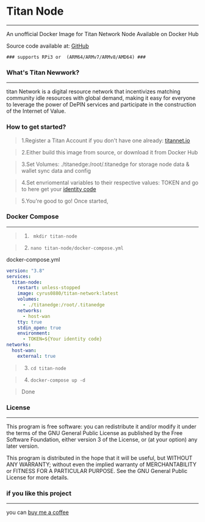 # Titan Node
---
An unofficial Docker Image for Titan Network Node Available on Docker Hub

Source code available at: [GitHub](https://github.com/cyrus0880/titan-node)

```
### supports RPi3 or  (ARM64/ARMv7/ARMv8/AMD64) ###
```

### What's Titan Newwork?
---
titan Network is a digital resource network that incentivizes matching community idle resources with global demand, making it easy for everyone to leverage the power of DePIN services and participate in the construction of the Internet of Value.

### How to get started?
> 1.Register a Titan Account if you don't have one already: [titannet.io](https://test1.titannet.io/intiveRegister?code=oObYFh)

> 2.Either build this image from source, or download it from Docker Hub

> 3.Set Volumes: ./titanedge:/root/.titanedge  for storage node data & wallet sync data and config

> 4.Set envriomental variables to their respective values: TOKEN and go to here get your [identity code](https://titannet.gitbook.io/titan-network-en/huygens-testnet/installation-and-earnings/bind-the-identity-code)

> 5.You're good to go! Once started,

### Docker Compose
---
> 1. ``` mkdir titan-node```

> 2.  ```nano titan-node/docker-compose.yml```
 
docker-compose.yml
```yaml
version: "3.8"
services:
  titan-node:
    restart: unless-stopped
    image: cyrus0880/titan-network:latest
    volumes:
      - ./titanedge:/root/.titanedge
    networks:
      - host-wan
    tty: true
    stdin_open: true
    environment:
      - TOKEN=${Your identity code}
networks:
  host-wan:
    external: true
```
> 3. ```cd titan-node ```

> 4. ``` docker-compose up -d ```

> Done

### License
---
This program is free software: you can redistribute it and/or modify it under the terms of the GNU General Public License as published by the Free Software Foundation, either version 3 of the License, or (at your option) any later version.

This program is distributed in the hope that it will be useful, but WITHOUT ANY WARRANTY; without even the implied warranty of MERCHANTABILITY or FITNESS FOR A PARTICULAR PURPOSE. See the GNU General Public License for more details.

### if you like this project
----
you can [ buy me a coffee ](https://www.buymeacoffee.com/cyrus.yeung)
